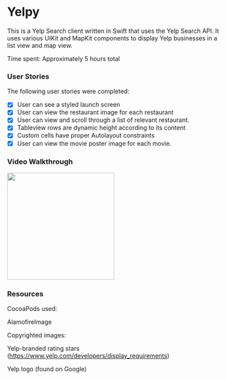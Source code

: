 # Yelpy

This is a Yelp Search client written in Swift that uses the Yelp Search API. It uses various UIKit and MapKit components to display Yelp businesses in a list view and map view.

Time spent: Approximately 5 hours total

### User Stories
The following user stories were completed: 
- [x] User can see a styled launch screen
- [x] User can view the restaurant image for each restaurant
- [x] User can view and scroll through a list of relevant restaurant.
- [x] Tableview rows are dynamic height according to its content
- [x] Custom cells have proper Autolayout constraints
- [x] User can view the movie poster image for each movie.

### Video Walkthrough
<img src="https://github.com/YilikaLoufoua/Yelpy/blob/main/walkthrough.gif" width=250><br>

### Resources
CocoaPods used:

AlamofireImage

Copyrighted images:

Yelp-branded rating stars (https://www.yelp.com/developers/display_requirements)

Yelp logo (found on Google)

